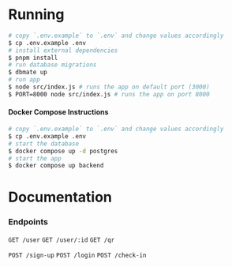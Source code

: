 # Running

```sh
# copy `.env.example` to `.env` and change values accordingly
$ cp .env.example .env
# install external dependencies
$ pnpm install
# run database migrations
$ dbmate up
# run app
$ node src/index.js # runs the app on default port (3000)
$ PORT=8000 node src/index.js # runs the app on port 8000
```

#### Docker Compose Instructions
```sh
# copy `.env.example` to `.env` and change values accordingly
$ cp .env.example .env
# start the database
$ docker compose up -d postgres
# start the app
$ docker compose up backend
```

# Documentation
### Endpoints

`GET /user`
`GET /user/:id`
`GET /qr`

`POST /sign-up`
`POST /login`
`POST /check-in`
